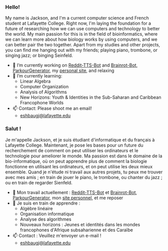 ### Hello!

My name is Jackson, and I'm a current computer science and French student at Lafayette College. Right now, I'm laying the foundation for a future of researching how we can use computers and technology to better the world. My main passion for this is in the field of bioinformatics, where we can learn more about how biology works by using computers, and we can better pair the two together. Apart from my studies and other projects, you can find me hanging out with my friends; playing piano, trombone, or singing jazz; or binging Seinfeld.

- 🔭 I’m currently working on [Reddit-TTS-Bot](https://github.com/jacksoneshbaugh/reddit-tts-bot) and [Brainrot-Bot](https://github.com/jacksoneshbaugh/brainrot-bot), [ParkourGenerator](https://github.com/jacksoneshbaugh/ParkourGenerator), my [personal site](https://jacksoneshbaugh.github.io/), and relaxing
- 🌱 I’m currently learning:
  - Linear Algebra
  - Computer Organization
  - Analysis of Algorithms
  - New Horizons: Youth & Identities in the Sub-Saharan and Caribbean Francophone Worlds
- 📫 Contact: Please shoot me an email!
  - [eshbaugj@lafayette.edu](mailto:eshbaugj@lafayette.edu)

### Salut !

Je m'appelle Jackson, et je suis étudiant d'informatique et du français à Lafayette College. Maintenant, je pose les bases pour un future du recherchement de comment on peut utiliser les ordinateurs et le technologie pour ameliorer le monde. Ma passion est dans le domaine de la bio-informatique, où on peut apprendre plus de comment la biologie fonctionne en utilisant les ordinateurs, et on peut utilise les deux mieux ensemble. Quand je n'étude ni travail aux autres projets, tu peux me trouver avec mes amis ; en train de jouer le piano, le trombone, ou chanter du jazz ; ou en train de regarder Sienfeld.

- 🔭 Mon travail actuellement : [Reddit-TTS-Bot](https://github.com/jacksoneshbaugh/reddit-tts-bot) et [Brainrot-Bot](https://github.com/jacksoneshbaugh/brainrot-bot), [ParkourGenerator](https://github.com/jacksoneshbaugh/ParkourGenerator), mon [site personnel](https://jacksoneshbaugh.github.io/), et me reposer
- 🌱 Je suis en train de apprendre : 
  - Algèbre linéaire
  - Organisation informatique
  - Analyse des algorithmes
  - Nouveaux horizons : Jeunes et identités dans les mondes francophones d'Afrique subsaharienne et des Caraïbe
- 📫 Contact : Veuillez m'envoyer un e-mail !
  - [eshbaugj@lafayette.edu](mailto:eshbaugj@lafayette.edu)


<!--
**jacksoneshbaugh/jacksoneshbaugh** is a ✨ _special_ ✨ repository because its `README.md` (this file) appears on your GitHub profile.

Here are some ideas to get you started:

- 🔭 I’m currently working on ...
- 🌱 I’m currently learning ...
- 👯 I’m looking to collaborate on ...
- 🤔 I’m looking for help with ...
- 💬 Ask me about ...
- 📫 How to reach me: ...
- 😄 Pronouns: ...
- ⚡ Fun fact: ...
-->
